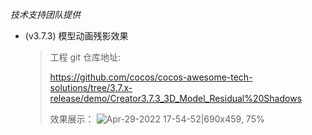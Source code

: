 *技术支持团队提供*

* (v3.7.3) 模型动画残影效果

  > 工程 git 仓库地址: 
  >
  > https://github.com/cocos/cocos-awesome-tech-solutions/tree/3.7.x-release/demo/Creator3.7.3_3D_Model_Residual%20Shadows
  >
  > 效果展示：
  >![Apr-29-2022 17-54-52|690x459, 75%](https://forum.cocos.org/uploads/default/original/3X/6/d/6dfe81d6b23bd950362b0685a456bb9addbc35cf.gif) 
